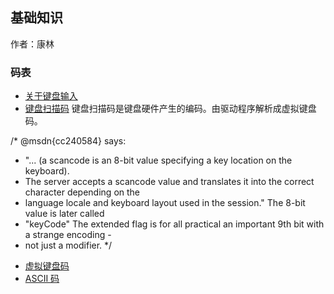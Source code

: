 ## 基础知识
作者：康林

### 码表

- [关于键盘输入](https://docs.microsoft.com/zh-cn/windows/win32/inputdev/about-keyboard-input)
- [键盘扫描码](https://baike.baidu.com/item/%E9%94%AE%E7%9B%98%E6%89%AB%E6%8F%8F%E7%A0%81/7360710?fr=aladdin)
键盘扫描码是键盘硬件产生的编码。由驱动程序解析成虚拟键盘码。


/* @msdn{cc240584} says:
 * "... (a scancode is an 8-bit value specifying a key location on the keyboard).
 * The server accepts a scancode value and translates it into the correct character depending on the
 * language locale and keyboard layout used in the session." The 8-bit value is later called
 * "keyCode" The extended flag is for all practical an important 9th bit with a strange encoding -
 * not just a modifier.
 */

- [虚拟键盘码](https://docs.microsoft.com/zh-cn/windows/win32/inputdev/virtual-key-codes?redirectedfrom=MSDN)
- [ASCII 码](https://baike.baidu.com/item/ASCII/309296?fromtitle=ascii%E7%A0%81&fromid=99077&fr=aladdin)
